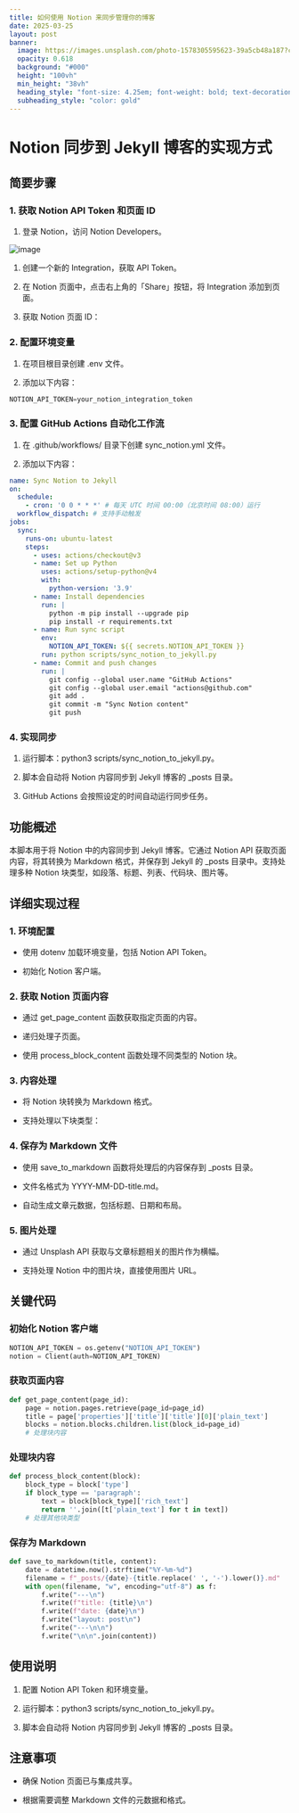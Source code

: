 ```yaml
---
title: 如何使用 Notion 来同步管理你的博客
date: 2025-03-25
layout: post
banner:
  image: https://images.unsplash.com/photo-1578305595623-39a5cb48a187?crop=entropy&cs=tinysrgb&fit=max&fm=jpg&ixid=M3w2OTIwMzJ8MHwxfHJhbmRvbXx8fHx8fHx8fDE3NDI5MDY0MDl8&ixlib=rb-4.0.3&q=80&w=1080
  opacity: 0.618
  background: "#000"
  height: "100vh"
  min_height: "38vh"
  heading_style: "font-size: 4.25em; font-weight: bold; text-decoration: underline"
  subheading_style: "color: gold"
---
```


# Notion 同步到 Jekyll 博客的实现方式

## 简要步骤

### 1. 获取 Notion API Token 和页面 ID

1. 登录 Notion，访问 Notion Developers。

![image](https://prod-files-secure.s3.us-west-2.amazonaws.com/a7a0cc5a-89b9-4cda-8686-1fba0ca52f40/d19c1afe-dea5-4312-9333-786b0ba83054/image.png?X-Amz-Algorithm=AWS4-HMAC-SHA256&X-Amz-Content-Sha256=UNSIGNED-PAYLOAD&X-Amz-Credential=ASIAZI2LB466XVUATIRX%2F20250325%2Fus-west-2%2Fs3%2Faws4_request&X-Amz-Date=20250325T124009Z&X-Amz-Expires=3600&X-Amz-Security-Token=IQoJb3JpZ2luX2VjEK3%2F%2F%2F%2F%2F%2F%2F%2F%2F%2FwEaCXVzLXdlc3QtMiJHMEUCIQCOYdS7v3xlJ1njxPQezk5IRYk1lBroAPzP8KYnh0bZiAIgPVSBLkIPEU2aMCgMOGWlEsGONKyiNqJl%2Brl7KAB60pMq%2FwMIFhAAGgw2Mzc0MjMxODM4MDUiDK%2BtjkHOcHTzvd%2BSIyrcA%2BJl56934AsP0Vqfn%2FXwln68F3J3gEVYnaZjy9RRhWocPoQZszp5IIrxAPe6YmA03rORbjI3fmQx8woejtr4VRntHiKUkwFkzON8XvBIOA4lheQ5IpDnrJAnPC%2BWXlkbnV0GEXC8WS3aNuP4e2ZYAXkOYBlb0dYeMcK0BMQrol4keOkXGrKzj2qKaLeDerd5XkCQjeGPIljyX2WxV37gYuWTM5rGoKfDVb7pQZ5Prig71WZ02Cs59n0mIuIv7xTiXupm4OCVOTKvK5p16XVA4DCGviSQetaGfrUwG%2Fg%2BjkyoQtRAHKUsignJfTxIJYYTOkkbCjuQu4INsWDApjzukHcA7dlx9yIr88tkW7aEspZjagtsMOtcFkIvKjKC5aoI9fcCv9RVHWPmElpGsctJcJp5ZAXSN6VVjQzJwee31zG%2Fl0iV0vIbXHZX6zVhfNpj1T9qOMsPRht2mFdyIH5IJDZM%2FJt3rBL7aRmzOdOcZ6USe1Y9yR32SxaRJPRp9xhZzw83Sj99NpwO9QzMtEsOP6XSOjEX8a%2FC9Ri%2F%2FukOoVl2WTUjOWsxyx7PSUWtnbPPpwgy1XTV0opPYsH0g5GaKN670luDszhCR4BZdBikZY6GNHM58R%2B0TtgV3nymMNXGir8GOqUBn0S1spRWiyz%2BgoAj92lCHoXxr1XCnQiWriUSiJ2WAK439aJP5JKOAAxA%2B4VFwu2OwZ6tEK6B9t8Xb3QSJyKQedUbgMIsOR84VlXiLuY7JFUUZNCOs2ZJTqEzuGvRW2DnThtJTx9DSTnCCUsAaYEJp8xzUMbiCywcSSod6eTq1Ww8O7rVFDulGcTd2yz%2BayFbtDIR8V3wPEMdSsu2zs4SP5yd7FWh&X-Amz-Signature=58cb02066d2807140cbd61ce8f8bd75caca06d49826f15a4bcbec6ecffbab0fe&X-Amz-SignedHeaders=host&x-id=GetObject)

1. 创建一个新的 Integration，获取 API Token。

1. 在 Notion 页面中，点击右上角的「Share」按钮，将 Integration 添加到页面。

1. 获取 Notion 页面 ID：


### 2. 配置环境变量

1. 在项目根目录创建 .env 文件。

1. 添加以下内容：

```javascript
NOTION_API_TOKEN=your_notion_integration_token
```

### 3. 配置 GitHub Actions 自动化工作流

1. 在 .github/workflows/ 目录下创建 sync_notion.yml 文件。

1. 添加以下内容：

```yaml
name: Sync Notion to Jekyll
on:
  schedule:
    - cron: '0 0 * * *' # 每天 UTC 时间 00:00（北京时间 08:00）运行
  workflow_dispatch: # 支持手动触发
jobs:
  sync:
    runs-on: ubuntu-latest
    steps:
      - uses: actions/checkout@v3
      - name: Set up Python
        uses: actions/setup-python@v4
        with:
          python-version: '3.9'
      - name: Install dependencies
        run: |
          python -m pip install --upgrade pip
          pip install -r requirements.txt
      - name: Run sync script
        env:
          NOTION_API_TOKEN: ${{ secrets.NOTION_API_TOKEN }}
        run: python scripts/sync_notion_to_jekyll.py
      - name: Commit and push changes
        run: |
          git config --global user.name "GitHub Actions"
          git config --global user.email "actions@github.com"
          git add .
          git commit -m "Sync Notion content"
          git push
```

### 4. 实现同步

1. 运行脚本：python3 scripts/sync_notion_to_jekyll.py。

1. 脚本会自动将 Notion 内容同步到 Jekyll 博客的 _posts 目录。

1. GitHub Actions 会按照设定的时间自动运行同步任务。

## 功能概述

本脚本用于将 Notion 中的内容同步到 Jekyll 博客。它通过 Notion API 获取页面内容，将其转换为 Markdown 格式，并保存到 Jekyll 的 _posts 目录中。支持处理多种 Notion 块类型，如段落、标题、列表、代码块、图片等。

## 详细实现过程

### 1. 环境配置

- 使用 dotenv 加载环境变量，包括 Notion API Token。

- 初始化 Notion 客户端。

### 2. 获取 Notion 页面内容

- 通过 get_page_content 函数获取指定页面的内容。

- 递归处理子页面。

- 使用 process_block_content 函数处理不同类型的 Notion 块。

### 3. 内容处理

- 将 Notion 块转换为 Markdown 格式。

- 支持处理以下块类型：


### 4. 保存为 Markdown 文件

- 使用 save_to_markdown 函数将处理后的内容保存到 _posts 目录。

- 文件名格式为 YYYY-MM-DD-title.md。

- 自动生成文章元数据，包括标题、日期和布局。

### 5. 图片处理

- 通过 Unsplash API 获取与文章标题相关的图片作为横幅。

- 支持处理 Notion 中的图片块，直接使用图片 URL。

## 关键代码

### 初始化 Notion 客户端

```python
NOTION_API_TOKEN = os.getenv("NOTION_API_TOKEN")
notion = Client(auth=NOTION_API_TOKEN)
```

### 获取页面内容

```python
def get_page_content(page_id):
    page = notion.pages.retrieve(page_id=page_id)
    title = page['properties']['title']['title'][0]['plain_text']
    blocks = notion.blocks.children.list(block_id=page_id)
    # 处理块内容
```

### 处理块内容

```python
def process_block_content(block):
    block_type = block['type']
    if block_type == 'paragraph':
        text = block[block_type]['rich_text']
        return ''.join([t['plain_text'] for t in text])
    # 处理其他块类型
```

### 保存为 Markdown

```python
def save_to_markdown(title, content):
    date = datetime.now().strftime("%Y-%m-%d")
    filename = f"_posts/{date}-{title.replace(' ', '-').lower()}.md"
    with open(filename, "w", encoding="utf-8") as f:
        f.write("---\n")
        f.write(f"title: {title}\n")
        f.write(f"date: {date}\n")
        f.write("layout: post\n")
        f.write("---\n\n")
        f.write("\n\n".join(content))
```

## 使用说明

1. 配置 Notion API Token 和环境变量。

1. 运行脚本：python3 scripts/sync_notion_to_jekyll.py。

1. 脚本会自动将 Notion 内容同步到 Jekyll 博客的 _posts 目录。

## 注意事项

- 确保 Notion 页面已与集成共享。

- 根据需要调整 Markdown 文件的元数据和格式。